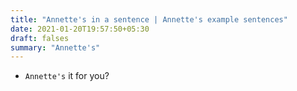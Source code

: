 ```yaml
---
title: "Annette's in a sentence | Annette's example sentences"
date: 2021-01-20T19:57:50+05:30
draft: falses
summary: "Annette's"
---
```

- `Annette's` it for you?
                 
